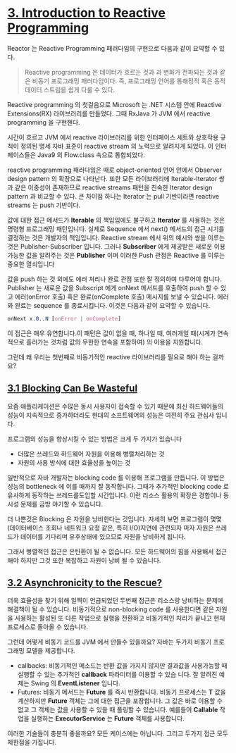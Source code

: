 # [3. Introduction to Reactive Programming](https://projectreactor.io/docs/core/release/reference/#intro-reactive)

Reactor 는 Reactive Programming 패러다임의 구현으로 다음과 같이 요약할 수 있다.

> Reactive programming 은 데이터가 흐르는 것과 과 변화가 전파되는 것과 같은 비동기 프로그래밍 패러다임이다. 
> 즉, 프로그래밍 언어를 통해정적 혹은 동적 데이터 스트림을 쉽게 다룰 수 있다.

 
Reactive programming 의 첫걸음으로 Microsoft 는 .NET 시스템 안에 Reactive Extensions(RX) 라이브러리를 만들었다.
그때 RxJava 가 JVM 에서 reactive programming 을 구현핸다. 

시간이 흐르고 JVM 에서 reactive 라이브러리를 위한 인터페이스 세트와 상호작용 규칙이 정의된 명세 자바 표준이 reactive stream 의 노력으로 알려지게 되었다.
이 인터페이스들은 Java9 의 Flow.class 속으로 통합되었다.

reactive programming 패러다임은 때로 object-oriented 언어 안에서 Observer design pattern 의 확장으로 나타난다.
또한 모든 라이브러리에 Iterable-Iterator 쌍과 같은 이중성이 존재하므로 reactive streams 패턴을 친숙한 Iterator design pattern 과 비교할 수 있다.
큰 차이점 하나는 Iterator 는 pull 기반이라면 reactive streams 는 push 기반이다. 

값에 대한 접근 메서드가 **Iterable** 의 책임임에도 불구하고 **Iterator** 를 사용하는 것은 명령형 프로그래밍 패턴입니다. 실제로 Sequence 에서 next() 메서드의 접근 시기를 결정하는 것은 개발자의 책임입니다. Reactive stream 에서 위의 예시와 쌍을 이루는 것은 Publisher-Subscriber 입니다. 그러나 **Subscriber** 에게 제공받은 새로운 이용가능한 값을 알려주는 것은 **Publisher** 이며 이러한 Push 관점은 Reactive 를 이루는 중요한 열쇠입니다

값을 push 하는 것 외에도 에러 처리나 완료 관점 또한 잘 정의하여 다루어야 합니다. Publisher 는 새로운 값을 Subscript 에게 onNext 메서드를 호출하여 push 할 수 있고 에러(onError 호출) 혹은 완료(onComplete 호출) 메시지를 보낼 수 있습니다. 에러와 완료는 sequence 를 종료시킵니다. 이것은 다음과 같이 요약할 수 있습니다.

```css
onNext x.0..N [onError | onComplete]
```

이 접근은 매우 유연합니다.이 패턴은 값이 없을 때, 하나일 때, 여러개일 때(시계가 연속적으로 흘러가는 것처럼 값의 무한한 연속을 포함하여) 의 이용을 지원합니다.

그런데 왜 우리는 첫번째로 비동기적인 reactive 라이브러리를 필요로 해야 하는 걸까요?

## [3.1 Blocking Can Be Wasteful](https://projectreactor.io/docs/core/release/reference/#_blocking_can_be_wasteful)

요즘 애플리케이션은 수많은 동시 사용자이 접속할 수 있기 때문에 최신 하드웨어들의 성능이 지속적으로 증가하더라도 현대의 소프트웨어의 성능은 여전히 주요 관심사 입니다.

프로그램의 성능을 향상시킬 수 있는 방법은 크게 두 가지가 있습니다
- 더많은 쓰레드와 하드웨어 자원을 이용해 병렬처리하는 것
- 자원의 사용 방식에 대한 효율성을 높이는 것

일반적으로 자바 개발자는 blocking code 를 이용해 프로그램을 만듭니다. 이 방법은 성능의 bottleneck 에 이를 때까지 잘 동작합니다.
그때가 추가적인 blocking code 로 유사하게 동작하는 쓰레드를도입할 시간입니다. 이런 리소스 활용의 확장은 경합이나 동시성 문제를 금방 야기할 수 있습니다.

더 나쁜것은 Blocking 은 자원을 낭비한다는 것입니다. 자세히 보면 프로그램이 몇몇 (데이터베이스 조회나 네트워크 요청 같은, 특히 I/O)지연에 관련되자 마자 자원은 쓰레드가 데이터를 기다리며 유후상태에 있으므로 자원을 낭비하게 됩니다.

그래서 병렬적인 접근은 은탄환이 될 수 없습니다. 모든 하드웨어의 힘을 사용해서 접근해야 하지만 그것 또한 복잡하고 자원이 낭비 될 수 있습니다.

## [3.2 Asynchronicity to the Rescue?](https://projectreactor.io/docs/core/release/reference/#_asynchronicity_to_the_rescue)

더욱 효율성을 찾기 위해 일찍이 언급되었던 두번째 접근은 리소스랑 낭비하는 문제에 해결책이 될 수 있습니다. 비동기적으로 non-blocking code 를 사용한다면 같은 자원을 사용하는 활성된 또 다른 작업으로 실행을 전환하고 비동기적인 처리가 끝나고 현재 프로세스로 돌아올 수 있습니다.

그런데 어떻게 비동기 코드를 JVM 에서 만들수 있을까요? 자바는 두가지 비동기 프로그래밍 모델을 제공합니다.

- callbacks: 비동기적인 메소드는 반환 값을 가지지 않지만 결과값을 사용가능할 때 실행할 수 있는 추가적인 **callback** 파라미터를 이용할 수 있습 니다.
잘 알려진 예제는 Swing 의 **EventListener** 입니다.
- Futures: 비동기 메서드는 **Future<T>** 를 즉시 반환합니다. 비동기 프로세스는 **T** 값을 계산하지만 **Future** 객체는 그에 대한 접근을 포장합니다. 그 값은 바로 이용할 수 없고 그 객체는 값을 사용할 수 있을 때 폴링할 수 있습니다. 예를들어 **Callable<T>** 작업을 실행하는  **ExecutorService** 는 **Future** 객체를 사용합니다.

이러한 기술들이 충분히 좋을까요? 모든 케이스에는 아닙니다. 그리고 두가지 접근 모두 제한점을 가집니다.
